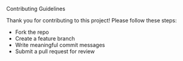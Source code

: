 Contributing Guidelines

Thank you for contributing to this project! Please follow these steps:
- Fork the repo
- Create a feature branch
- Write meaningful commit messages
- Submit a pull request for review

